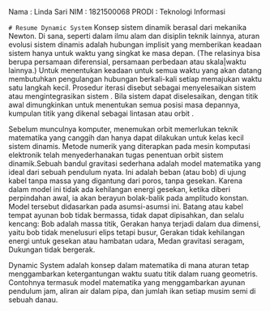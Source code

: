 Nama  : Linda Sari
NIM   : 1821500068
PRODI : Teknologi Informasi

`# Resume Dynamic System` 
Konsep sistem dinamik berasal dari mekanika Newton. Di sana, seperti dalam ilmu alam dan disiplin teknik lainnya, aturan evolusi sistem dinamis adalah hubungan implisit yang memberikan keadaan sistem hanya untuk waktu yang singkat ke masa depan. (The relasinya bisa berupa persamaan diferensial, persamaan perbedaan atau skala|waktu lainnya.) Untuk menentukan keadaan untuk semua waktu yang akan datang membutuhkan pengulangan hubungan berkali-kali setiap memajukan waktu satu langkah kecil. Prosedur iterasi disebut sebagai menyelesaikan sistem atau mengintegrasikan sistem . Bila sistem dapat diselesaikan, dengan titik awal dimungkinkan untuk menentukan semua posisi masa depannya, kumpulan titik yang dikenal sebagai lintasan atau orbit .

Sebelum munculnya komputer, menemukan orbit memerlukan teknik matematika yang canggih dan hanya dapat dilakukan untuk kelas kecil sistem dinamis. Metode numerik yang diterapkan pada mesin komputasi elektronik telah menyederhanakan tugas penentuan orbit sistem dinamik.Sebuah bandul gravitasi sederhana adalah model matematika yang ideal dari sebuah pendulum nyata. Ini adalah beban (atau bob) di ujung kabel tanpa massa yang digantung dari poros, tanpa gesekan. Karena dalam model ini tidak ada kehilangan energi gesekan, ketika diberi perpindahan awal, ia akan berayun bolak-balik pada amplitudo konstan. Model tersebut didasarkan pada asumsi-asumsi ini.
Batang atau kabel tempat ayunan bob tidak bermassa, tidak dapat dipisahkan, dan selalu kencang: Bob adalah massa titik, Gerakan hanya terjadi dalam dua dimensi, yaitu bob tidak menelusuri elips tetapi busur, Gerakan tidak kehilangan energi untuk gesekan atau hambatan udara, Medan gravitasi seragam, Dukungan tidak bergerak.

Dynamic System adalah konsep dalam matematika di mana aturan tetap menggambarkan ketergantungan waktu suatu titik dalam ruang geometris. Contohnya termasuk model matematika yang menggambarkan ayunan pendulum jam, aliran air dalam pipa, dan jumlah ikan setiap musim semi di sebuah danau.

